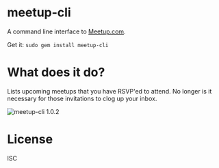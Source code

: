 # meetup-cli

A command line interface to [Meetup.com](https://www.meetup.com/).

Get it: `sudo gem install meetup-cli`

# What does it do?

Lists upcoming meetups that you have RSVP'ed to attend.  No longer is it necessary for those invitations to clog up your inbox.

![meetup-cli 1.0.2](https://raw.githubusercontent.com/specious/meetup-cli/master/screenshot.png)

# License

ISC